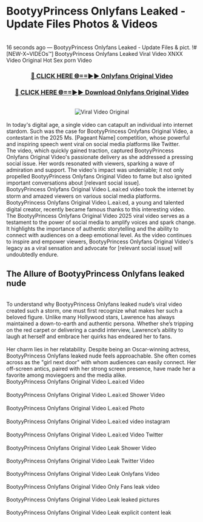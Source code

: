 # BootyyPrincess Onlyfans Leaked - Update Files Photos & Videos 
<br>
16 seconds ago — BootyyPrincess Onlyfans Leaked - Update Files & pict. !#[NEW-X~VIDEOs™] BootyyPrincess Onlyfans Leaked Viral Video XNXX Video Original Hot Sex porn Video
<br>
<div align="center">
<h3><a href="http://freeplayer.one?title=BootyyPrincess&ref=25OR" rel="nofollow">🔴 CLICK HERE 🌐==►► Onlyfans Original Video</a></h3>
<h3><a href="http://freeplayer.one?title=BootyyPrincess&ref=25OR" rel="nofollow">🔴 CLICK HERE 🌐==►► Download Onlyfans Original Video</a></h3>
<br>
<a href="http://freeplayer.one?title=BootyyPrincess&ref=25OR" rel="nofollow" data-target="animated-image.originalLink"><img src="https://i.ibb.co.com/xMMVF88/686577567.gif" alt="Viral Video Original" style="max-width: 100%; display: inline-block;" data-target="animated-image.originalImage"></a>
</div>
<br>
In today's digital age, a single video can catapult an individual into internet stardom. Such was the case for BootyyPrincess Onlyfans Original Video, a contestant in the 2025 Ms. [Pageant Name] competition, whose powerful and inspiring speech went viral on social media platforms like Twitter.
<br>
The video, which quickly gained traction, captured BootyyPrincess Onlyfans Original Video's passionate delivery as she addressed a pressing social issue. Her words resonated with viewers, sparking a wave of admiration and support. The video's impact was undeniable; it not only propelled BootyyPrincess Onlyfans Original Video to fame but also ignited important conversations about [relevant social issue].
<br>
BootyyPrincess Onlyfans Original Video L.ea𝚔ed video took the internet by storm and amazed viewers on various social media platforms. BootyyPrincess Onlyfans Original Video L.ea𝚔ed, a young and talented digital creator, recently became famous thanks to this interesting video.
<br>
The BootyyPrincess Onlyfans Original Video 2025 viral video serves as a testament to the power of social media to amplify voices and spark change. It highlights the importance of authentic storytelling and the ability to connect with audiences on a deep emotional level. As the video continues to inspire and empower viewers, BootyyPrincess Onlyfans Original Video's legacy as a viral sensation and advocate for [relevant social issue] will undoubtedly endure.
<br>
<h2>The Allure of BootyyPrincess Onlyfans leaked nude</h2>
<br>
To understand why BootyyPrincess Onlyfans leaked nude’s viral video created such a storm, one must first recognize what makes her such a beloved figure. Unlike many Hollywood stars, Lawrence has always maintained a down-to-earth and authentic persona. Whether she’s tripping on the red carpet or delivering a candid interview, Lawrence’s ability to laugh at herself and embrace her quirks has endeared her to fans.
<br><br>
Her charm lies in her relatability. Despite being an Oscar-winning actress, BootyyPrincess Onlyfans leaked nude feels approachable. She often comes across as the "girl next door" with whom audiences can easily connect. Her off-screen antics, paired with her strong screen presence, have made her a favorite among moviegoers and the media alike.
<br>
BootyyPrincess Onlyfans Original Video L.ea𝚔ed Video
<br><br>
BootyyPrincess Onlyfans Original Video L.ea𝚔ed Shower Video
<br><br>
BootyyPrincess Onlyfans Original Video L.ea𝚔ed Photo
<br><br>
BootyyPrincess Onlyfans Original Video L.ea𝚔ed video instagram
<br><br>
BootyyPrincess Onlyfans Original Video L.ea𝚔ed Video Twitter
<br><br>
BootyyPrincess Onlyfans Original Video Leak Shower Video
<br><br>
BootyyPrincess Onlyfans Original Video Leak Twitter Video
<br><br>
BootyyPrincess Onlyfans Original Video Leak Onlyfans Video
<br><br>
BootyyPrincess Onlyfans Original Video Only Fans leak video
<br><br>
BootyyPrincess Onlyfans Original Video Leak leaked pictures
<br><br>
BootyyPrincess Onlyfans Original Video Leak explicit content leak